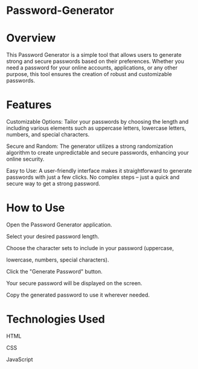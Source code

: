 # Password-Generator

# Overview

This Password Generator is a simple tool that allows users to generate strong and secure passwords based on their preferences. Whether you need a password for your online accounts, applications, or any other purpose, this tool ensures the creation of robust and customizable passwords.


# Features

Customizable Options: Tailor your passwords by choosing the length and including various elements such as uppercase letters, lowercase letters, numbers, and special characters.

Secure and Random: The generator utilizes a strong randomization algorithm to create unpredictable and secure passwords, enhancing your online security.

Easy to Use: A user-friendly interface makes it straightforward to generate passwords with just a few clicks. No complex steps – just a quick and secure way to get a strong password.

# How to Use

Open the Password Generator application.

Select your desired password length.

Choose the character sets to include in your password (uppercase, 

lowercase, numbers, special characters).

Click the "Generate Password" button.

Your secure password will be displayed on the screen.

Copy the generated password to use it wherever needed.


# Technologies Used

HTML

CSS

JavaScript
